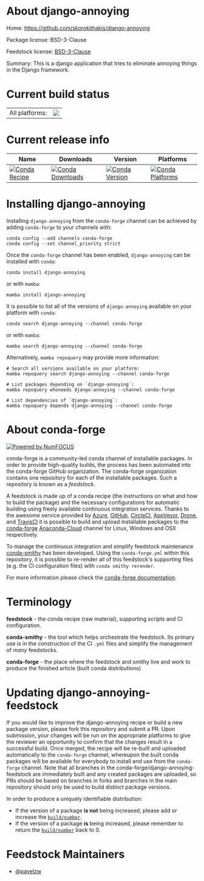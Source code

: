 About django-annoying
=====================

Home: https://github.com/skorokithakis/django-annoying

Package license: BSD-3-Clause

Feedstock license: [BSD-3-Clause](https://github.com/conda-forge/django-annoying-feedstock/blob/main/LICENSE.txt)

Summary: This is a django application that tries to eliminate annoying things in the Django framework.

Current build status
====================


<table><tr><td>All platforms:</td>
    <td>
      <a href="https://dev.azure.com/conda-forge/feedstock-builds/_build/latest?definitionId=17737&branchName=main">
        <img src="https://dev.azure.com/conda-forge/feedstock-builds/_apis/build/status/django-annoying-feedstock?branchName=main">
      </a>
    </td>
  </tr>
</table>

Current release info
====================

| Name | Downloads | Version | Platforms |
| --- | --- | --- | --- |
| [![Conda Recipe](https://img.shields.io/badge/recipe-django--annoying-green.svg)](https://anaconda.org/conda-forge/django-annoying) | [![Conda Downloads](https://img.shields.io/conda/dn/conda-forge/django-annoying.svg)](https://anaconda.org/conda-forge/django-annoying) | [![Conda Version](https://img.shields.io/conda/vn/conda-forge/django-annoying.svg)](https://anaconda.org/conda-forge/django-annoying) | [![Conda Platforms](https://img.shields.io/conda/pn/conda-forge/django-annoying.svg)](https://anaconda.org/conda-forge/django-annoying) |

Installing django-annoying
==========================

Installing `django-annoying` from the `conda-forge` channel can be achieved by adding `conda-forge` to your channels with:

```
conda config --add channels conda-forge
conda config --set channel_priority strict
```

Once the `conda-forge` channel has been enabled, `django-annoying` can be installed with `conda`:

```
conda install django-annoying
```

or with `mamba`:

```
mamba install django-annoying
```

It is possible to list all of the versions of `django-annoying` available on your platform with `conda`:

```
conda search django-annoying --channel conda-forge
```

or with `mamba`:

```
mamba search django-annoying --channel conda-forge
```

Alternatively, `mamba repoquery` may provide more information:

```
# Search all versions available on your platform:
mamba repoquery search django-annoying --channel conda-forge

# List packages depending on `django-annoying`:
mamba repoquery whoneeds django-annoying --channel conda-forge

# List dependencies of `django-annoying`:
mamba repoquery depends django-annoying --channel conda-forge
```


About conda-forge
=================

[![Powered by
NumFOCUS](https://img.shields.io/badge/powered%20by-NumFOCUS-orange.svg?style=flat&colorA=E1523D&colorB=007D8A)](https://numfocus.org)

conda-forge is a community-led conda channel of installable packages.
In order to provide high-quality builds, the process has been automated into the
conda-forge GitHub organization. The conda-forge organization contains one repository
for each of the installable packages. Such a repository is known as a *feedstock*.

A feedstock is made up of a conda recipe (the instructions on what and how to build
the package) and the necessary configurations for automatic building using freely
available continuous integration services. Thanks to the awesome service provided by
[Azure](https://azure.microsoft.com/en-us/services/devops/), [GitHub](https://github.com/),
[CircleCI](https://circleci.com/), [AppVeyor](https://www.appveyor.com/),
[Drone](https://cloud.drone.io/welcome), and [TravisCI](https://travis-ci.com/)
it is possible to build and upload installable packages to the
[conda-forge](https://anaconda.org/conda-forge) [Anaconda-Cloud](https://anaconda.org/)
channel for Linux, Windows and OSX respectively.

To manage the continuous integration and simplify feedstock maintenance
[conda-smithy](https://github.com/conda-forge/conda-smithy) has been developed.
Using the ``conda-forge.yml`` within this repository, it is possible to re-render all of
this feedstock's supporting files (e.g. the CI configuration files) with ``conda smithy rerender``.

For more information please check the [conda-forge documentation](https://conda-forge.org/docs/).

Terminology
===========

**feedstock** - the conda recipe (raw material), supporting scripts and CI configuration.

**conda-smithy** - the tool which helps orchestrate the feedstock.
                   Its primary use is in the construction of the CI ``.yml`` files
                   and simplify the management of *many* feedstocks.

**conda-forge** - the place where the feedstock and smithy live and work to
                  produce the finished article (built conda distributions)


Updating django-annoying-feedstock
==================================

If you would like to improve the django-annoying recipe or build a new
package version, please fork this repository and submit a PR. Upon submission,
your changes will be run on the appropriate platforms to give the reviewer an
opportunity to confirm that the changes result in a successful build. Once
merged, the recipe will be re-built and uploaded automatically to the
`conda-forge` channel, whereupon the built conda packages will be available for
everybody to install and use from the `conda-forge` channel.
Note that all branches in the conda-forge/django-annoying-feedstock are
immediately built and any created packages are uploaded, so PRs should be based
on branches in forks and branches in the main repository should only be used to
build distinct package versions.

In order to produce a uniquely identifiable distribution:
 * If the version of a package **is not** being increased, please add or increase
   the [``build/number``](https://docs.conda.io/projects/conda-build/en/latest/resources/define-metadata.html#build-number-and-string).
 * If the version of a package **is** being increased, please remember to return
   the [``build/number``](https://docs.conda.io/projects/conda-build/en/latest/resources/define-metadata.html#build-number-and-string)
   back to 0.

Feedstock Maintainers
=====================

* [@pavelzw](https://github.com/pavelzw/)

